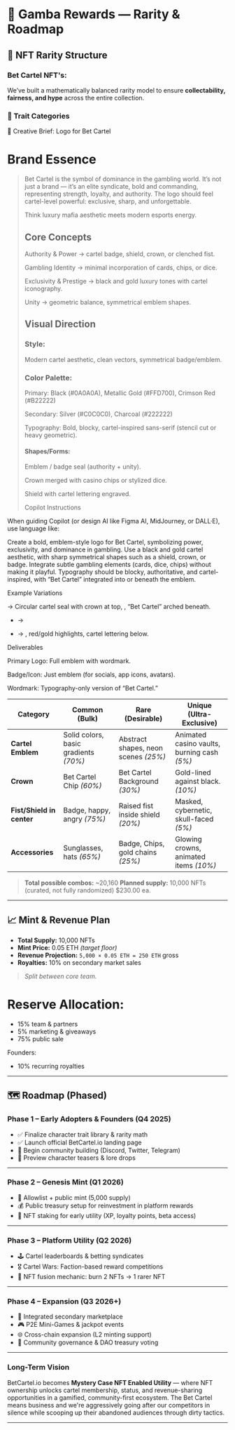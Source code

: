 # 🎰 Gamba Rewards — Rarity & Roadmap

## 🧮 NFT Rarity Structure

### Bet Cartel NFT's: 
We’ve built a mathematically balanced rarity model to ensure **collectability, fairness, and hype** across the entire collection.

### 🎨 Trait Categories
🎨 Creative Brief: Logo for Bet Cartel
# Brand Essence

> Bet Cartel is the symbol of dominance in the gambling world. It’s not just a brand — it’s an elite syndicate, bold and commanding, representing strength, loyalty, and authority. The logo should feel cartel-level powerful: exclusive, sharp, and unforgettable.
> 
> Think luxury mafia aesthetic meets modern esports energy.
> 
> ## Core Concepts
> 
> Authority & Power → cartel badge, shield, crown, or clenched fist.
> 
> Gambling Identity → minimal incorporation of cards, chips, or dice.
> 
> Exclusivity & Prestige → black and gold luxury tones with cartel iconography.
> 
> Unity → geometric balance, symmetrical emblem shapes.
> 
> ## Visual Direction
> 
> ### Style:
> 
> Modern cartel aesthetic, clean vectors, symmetrical badge/emblem.
> 
> ### Color Palette:
> 
> Primary: Black (#0A0A0A), Metallic Gold (#FFD700), Crimson Red (#B22222)
> 
> Secondary: Silver (#C0C0C0), Charcoal (#222222)
> 
> Typography: Bold, blocky, cartel-inspired sans-serif (stencil cut or heavy geometric).
> 
> #### Shapes/Forms:
> 
> Emblem / badge seal (authority + unity).
> 
> Crown merged with casino chips or stylized dice.
> 
> Shield with cartel lettering engraved.
> 
> Copilot Instructions
> 
When guiding Copilot (or design AI like Figma AI, MidJourney, or DALL·E), use language like:

Create a bold, emblem-style logo for Bet Cartel, symbolizing power, exclusivity, and dominance in gambling. Use a black and gold cartel aesthetic, with sharp symmetrical shapes such as a shield, crown, or badge. Integrate subtle gambling elements (cards, dice, chips) without making it playful. Typography should be blocky, authoritative, and cartel-inspired, with “Bet Cartel” integrated into or beneath the emblem.

Example Variations

 → Circular cartel seal with crown at top, , “Bet Cartel” arched beneath.

 +  → 

 + → , red/gold highlights, cartel lettering below.

Deliverables

Primary Logo: Full emblem with wordmark.

Badge/Icon: Just emblem (for socials, app icons, avatars).

Wordmark: Typography-only version of “Bet Cartel.”


| **Category**    | **Common** (Bulk)                     | **Rare** (Desirable)                     | **Unique** (Ultra-Exclusive)                |
| --------------- | ------------------------------------- | ---------------------------------------- | ------------------------------------------- |
| **Cartel Emblem** | Solid colors, basic gradients *(70%)* | Abstract shapes, neon scenes *(25%)*     | Animated casino vaults, burning cash *(5%)* |
| **Crown**    | Bet Cartel Chip *(60%)*             | Bet Cartel Background *(30%)*              | Gold-lined against black. *(10%)*            |
| **Fist/Shield in center**        | Badge, happy, angry *(75%)*         | Raised fist inside shield *(20%)*            | Masked, cybernetic, skull-faced *(5%)*      |
| **Accessories** | Sunglasses, hats *(65%)*              |  Badge, Chips, gold chains *(25%)* | Glowing crowns, animated items *(10%)*      |

> **Total possible combos:** \~20,160
> **Planned supply:** 10,000 NFTs (curated, not fully randomized) $230.00 ea.

---

## 📈 Mint & Revenue Plan

* **Total Supply:** 10,000 NFTs
* **Mint Price:** 0.05 ETH *(target floor)*
* **Revenue Projection:** `5,000 × 0.05 ETH = 250 ETH` gross
* **Royalties:** 10% on secondary market sales
> _Split between core team._

# Reserve Allocation:
  * 15% team & partners
  * 5% marketing & giveaways
  * 75% public sale
 
  Founders:
  * 10% recurring royalties

---

## 🗺️ Roadmap (Phased)

### **Phase 1 – Early Adopters & Founders (Q4 2025)**

* ✅ Finalize character trait library & rarity math
* ✅ Launch official BetCartel.io landing page
* 📢 Begin community building (Discord, Twitter, Telegram)
* 🎨 Preview character teasers & lore drops

---

### **Phase 2 – Genesis Mint (Q1 2026)**

* 🎯 Allowlist + public mint (5,000 supply)
* 💰 Public treasury setup for reinvestment in platform rewards
* 🏦 NFT staking for early utility (XP, loyalty points, beta access)

---

### **Phase 3 – Platform Utility (Q2 2026)**

* 🕹️ Cartel leaderboards & betting syndicates
* 🎖️ Cartel Wars: Faction-based reward competitions
* 🔁 NFT fusion mechanic: burn 2 NFTs → 1 rarer NFT

---

### **Phase 4 – Expansion (Q3 2026+)**

* 🛒 Integrated secondary marketplace
* 🎮 P2E Mini-Games & jackpot events
* 🌐 Cross-chain expansion (L2 minting support)
* 🎤 Community governance & DAO treasury voting

---

### **Long-Term Vision**

BetCartel.io becomes **Mystery Case NFT Enabled Utility** — where NFT ownership unlocks cartel membership, status, and revenue-sharing opportunities in a gamified, community-first ecosystem. The Bet Cartel means business and we're aggressively going after our competitors in silence while scooping up their abandoned audiences through dirty tactics.

---
